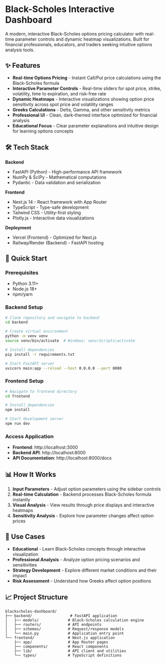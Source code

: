 # Black-Scholes Interactive Dashboard

A modern, interactive Black-Scholes options pricing calculator with real-time parameter controls and dynamic heatmap visualizations. Built for financial professionals, educators, and traders seeking intuitive options analysis tools.

## ✨ Features

- **Real-time Options Pricing** - Instant Call/Put price calculations using the Black-Scholes formula
- **Interactive Parameter Controls** - Real-time sliders for spot price, strike, volatility, time to expiration, and risk-free rate
- **Dynamic Heatmaps** - Interactive visualizations showing option price sensitivity across spot price and volatility ranges
- **Greeks Calculations** - Delta, Gamma, and other sensitivity metrics
- **Professional UI** - Clean, dark-themed interface optimized for financial analysis
- **Educational Focus** - Clear parameter explanations and intuitive design for learning options concepts

## 🛠️ Tech Stack

**Backend**
- FastAPI (Python) - High-performance API framework
- NumPy & SciPy - Mathematical computations
- Pydantic - Data validation and serialization

**Frontend**
- Next.js 14 - React framework with App Router
- TypeScript - Type-safe development
- Tailwind CSS - Utility-first styling
- Plotly.js - Interactive data visualizations

**Deployment**
- Vercel (Frontend) - Optimized for Next.js
- Railway/Render (Backend) - FastAPI hosting

## 🚀 Quick Start

### Prerequisites
- Python 3.11+
- Node.js 18+
- npm/yarn

### Backend Setup
```bash
# Clone repository and navigate to backend
cd backend

# Create virtual environment
python -m venv venv
source venv/bin/activate  # Windows: venv\Scripts\activate

# Install dependencies
pip install -r requirements.txt

# Start FastAPI server
uvicorn main:app --reload --host 0.0.0.0 --port 8000
```

### Frontend Setup
```bash
# Navigate to frontend directory
cd frontend

# Install dependencies
npm install

# Start development server
npm run dev
```

### Access Application
- **Frontend**: http://localhost:3000
- **Backend API**: http://localhost:8000
- **API Documentation**: http://localhost:8000/docs

## 📊 How It Works

1. **Input Parameters** - Adjust option parameters using the sidebar controls
2. **Real-time Calculation** - Backend processes Black-Scholes formula instantly
3. **Visual Analysis** - View results through price displays and interactive heatmaps
4. **Sensitivity Analysis** - Explore how parameter changes affect option prices

## 🎯 Use Cases

- **Educational** - Learn Black-Scholes concepts through interactive visualization
- **Professional Analysis** - Analyze option pricing scenarios and sensitivities
- **Strategy Development** - Explore different market conditions and their impact
- **Risk Assessment** - Understand how Greeks affect option positions

## 📈 Project Structure

```
blackscholes-dashboard/
├── backend/                 # FastAPI application
│   ├── models/             # Black-Scholes calculation engine
│   ├── routers/            # API endpoints
│   ├── schemas/            # Request/response models
│   └── main.py             # Application entry point
└── frontend/               # Next.js application
    ├── app/                # App Router pages
    ├── components/         # React components
    ├── lib/                # API client and utilities
    └── types/              # TypeScript definitions
```
